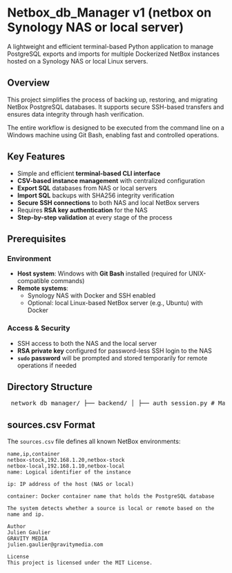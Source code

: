 # Netbox_db_Manager v1 (netbox on Synology NAS or local server)

A lightweight and efficient terminal-based Python application to manage PostgreSQL exports and imports for multiple Dockerized NetBox instances hosted on a Synology NAS or local Linux servers.

## Overview

This project simplifies the process of backing up, restoring, and migrating NetBox PostgreSQL databases. It supports secure SSH-based transfers and ensures data integrity through hash verification.

The entire workflow is designed to be executed from the command line on a Windows machine using Git Bash, enabling fast and controlled operations.

## Key Features

- Simple and efficient **terminal-based CLI interface**
- **CSV-based instance management** with centralized configuration
- **Export SQL** databases from NAS or local servers
- **Import SQL** backups with SHA256 integrity verification
- **Secure SSH connections** to both NAS and local NetBox servers
- Requires **RSA key authentication** for the NAS
- **Step-by-step validation** at every stage of the process

## Prerequisites

### Environment

- **Host system**: Windows with **Git Bash** installed (required for UNIX-compatible commands)
- **Remote systems**:
  - Synology NAS with Docker and SSH enabled
  - Optional: local Linux-based NetBox server (e.g., Ubuntu) with Docker

### Access & Security

- SSH access to both the NAS and the local server
- **RSA private key** configured for password-less SSH login to the NAS
- **`sudo` password** will be prompted and stored temporarily for remote operations if needed

## Directory Structure

<pre> network_db_manager/ ├── backend/ │ ├── auth_session.py # Manages SSH/sudo credentials │ ├── csv_utils.py # Loads source list from CSV │ ├── export_utils.py # Export logic (SSH, Docker, hash) │ ├── import_utils.py # Import logic (verify, SCP, inject) │ ├── hash_utils.py # SHA256 calculations ├── frontend/ │ └── main_cli.py # User-facing CLI logic ├── frontend.py # CLI UI & dispatcher ├── main.py # Entry point ├── sources.csv # List of NetBox instances ├── exported_database/ │ └── exported_netbox_database.sql └── README.md </pre>


## sources.csv Format

The `sources.csv` file defines all known NetBox environments:

```csv
name,ip,container
netbox-stock,192.168.1.20,netbox-stock
netbox-local,192.168.1.10,netbox-local
name: Logical identifier of the instance

ip: IP address of the host (NAS or local)

container: Docker container name that holds the PostgreSQL database

The system detects whether a source is local or remote based on the name and ip.

Author
Julien Gaulier
GRAVITY MEDIA
julien.gaulier@gravitymedia.com

License
This project is licensed under the MIT License.
